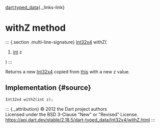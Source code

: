 [dart:typed\_data](../../dart-typed_data/dart-typed_data-library){._links-link}

withZ method
============

::: {.section .multi-line-signature}
[Int32x4](../int32x4-class) withZ(

1.  [int](../../dart-core/int-class) z

)
:::

Returns a new [Int32x4](../int32x4-class) copied from
[this](../int32x4-class) with a new z value.

Implementation {#source}
--------------

``` {.language-dart data-language="dart"}
Int32x4 withZ(int z);
```

::: {._attribution}
© 2012 the Dart project authors\
Licensed under the BSD 3-Clause \"New\" or \"Revised\" License.\
<https://api.dart.dev/stable/2.18.5/dart-typed_data/Int32x4/withZ.html>
:::
